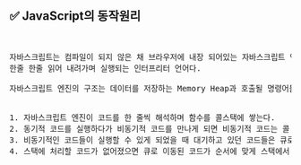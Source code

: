 ## ✅ JavaScript의 동작원리
<br>

<div markdown="1">

<pre>
자바스크립트는 컴파일이 되지 않은 채 브라우저에 내장 되어있는 자바스크립트 엔진에 의해
한줄 한줄 읽어 내려가며 실행되는 인터프리터 언어다.

자바스크립트 엔진의 구조는 데이터를 저장하는 Memory Heap과 호출될 명령어들을 순서대로 담는 Call Stack으로 구성되어있다.


1. 자바스크립트 엔진이 코드를 한 줄씩 해석하며 함수를 콜스택에 쌓는다.
2. 동기적 코드를 실행하다가 비동기적 코드를 만나게 되면 비동기적 코드는 콜 스택을 빠져 나와 Web API에서 대기한다.
3. 비동기적인 코드들이 실행할 수 있게 되었을 때 대기하고 있던 코드들은 큐로 먼저 이동한다.
4. 스택에 처리할 코드가 없어졌으면 큐로 이동된 코드가 순서에 맞게 스택에서 실행된다.
</pre>
</div>

<br />
